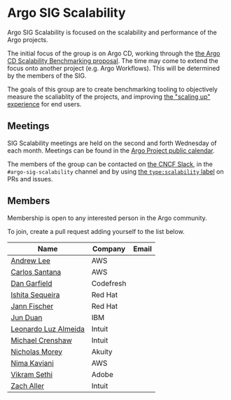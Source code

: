 # Argo SIG Scalability

Argo SIG Scalability is focused on the scalability and performance of the Argo projects.

The initial focus of the group is on Argo CD, working through the [the Argo CD Scalability Benchmarking proposal](https://github.com/argoproj/argo-cd/pull/12662). The time may come to extend the focus onto another project (e.g. Argo Workflows). This will be determined by the members of the SIG.

The goals of this group are to create benchmarking tooling to objectively measure the scaliablity of the projects, and improving [the "scaling up" experience](https://argo-cd.readthedocs.io/en/stable/operator-manual/high_availability/#scaling-up) for end users.

## Meetings
SIG Scalability meetings are held on the second and forth Wednesday of each month. Meetings can be found in the [Argo Project public calendar](https://calendar.google.com/calendar/embed?src=argoproj%40gmail.com).

The members of the group can be contacted on [the CNCF Slack](https://slack.cncf.io/), in the `#argo-sig-scalability` channel and by using [the `type:scalability` label](https://github.com/argoproj/argo-cd/pulls?q=is%3Apr+is%3Aopen+label%3Atype%3Ascalability) on PRs and issues.

## Members
Membership is open to any interested person in the Argo community.

To join, create a pull request adding yourself to the list below.

<!-- Alphanumeric order based on `Name` -->
| Name                                                 | Company   | Email |
|------------------------------------------------------|-----------|-------|
| [Andrew Lee](https://github.com/andklee)             | AWS       |       |
| [Carlos Santana](https://github.com/csantanapr)      | AWS       |       |
| [Dan Garfield](https://github.com/todaywasawesome)   | Codefresh |       |
| [Ishita Sequeira](https://github.com/ishitasequeira) | Red Hat   |       |
| [Jann Fischer](https://github.com/jannfis)           | Red Hat   |       |
| [Jun Duan](https://github.com/waltforme)             | IBM       |       |
| [Leonardo Luz Almeida](https://github.com/leoluz)    | Intuit    |       |
| [Michael Crenshaw](https://github.com/crenshaw-dev)  | Intuit    |       |
| [Nicholas Morey](https://github.com/morey-tech)      | Akuity    |       |
| [Nima Kaviani](https://github.com/nimakaviani)       | AWS       |       |
| [Vikram Sethi](https://github.com/vsethi)            | Adobe     |       |
| [Zach Aller](https://github.com/zachaller)           | Intuit    |       |
